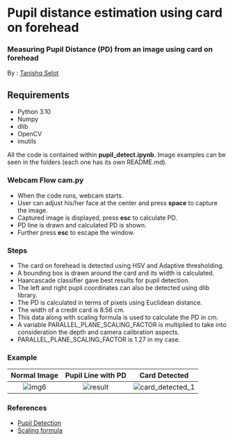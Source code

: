 # Pupil distance estimation using card on forehead

### Measuring Pupil Distance (PD) from an image using card on forehead

By : [Tanishq Selot](https://github.com/tanishq150802)

## Requirements
* Python 3.10
* Numpy
* dlib
* OpenCV
* imutils

All the code is contained within **pupil_detect.ipynb**. Image examples can be seen in the folders (each one has its own README.md).

### Webcam Flow **cam.py**

* When the code runs, webcam starts.
* User can adjust his/her face at the center and press **space** to capture the image.
* Captured image is displayed, press **esc** to calculate PD.
* PD line is drawn and calculated PD is shown.
* Further press **esc** to escape the window.

### Steps

* The card on forehead is detected using HSV and Adaptive thresholding.
* A bounding box is drawn around the card and its width is calculated.
* Haarcascade classifier gave best results for pupil detection.
* The left and right pupil coordinates can also be detected using dlib library.
* The PD is calculated in terms of pixels using Euclidean distance.
* The width of a credit card is 8.56 cm.
* This data along with scaling formula is used to calculate the PD in cm.
* A variable PARALLEL_PLANE_SCALING_FACTOR is multiplied to take into consideration the depth and camera calibration aspects.
* PARALLEL_PLANE_SCALING_FACTOR is 1.27 in my case.

### Example

Normal Image             |  Pupil Line with PD |  Card Detected
:-------------------------:|:-------------------------: |:-------------------------:
![img6](https://user-images.githubusercontent.com/81608921/224797617-1426fcd8-0de7-49f4-a5e1-7467015395bb.jpeg) |  ![result](https://user-images.githubusercontent.com/81608921/226410613-453c3ccc-ed66-418b-9524-f941b06318ef.jpg) |  ![card_detected_1](https://user-images.githubusercontent.com/81608921/224798264-fbeaefe7-bdee-49fc-81b2-3986b98ae37d.jpg)

### References
* [Pupil Detection](https://github.com/weblineindia/AIML-Pupil-Detection)
* [Scaling formula](https://www.youtube.com/watch?v=ghU6T4h-C74)
